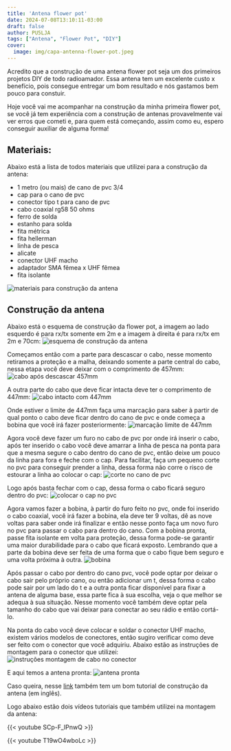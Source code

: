 ```yaml
---
title: 'Antena flower pot'
date: 2024-07-08T13:10:11-03:00
draft: false
author: PU5LJA
tags: ["Antena", "Flower Pot", "DIY"]
cover:
  image: img/capa-antenna-flower-pot.jpeg
---
```


Acredito que a construção de uma antena flower pot seja um dos primeiros projetos DIY de todo radioamador.
Essa antena tem um excelente custo x benefício, pois consegue entregar um bom resultado e nós gastamos bem pouco para constuir.

Hoje você vai me acompanhar na construção da minha primeira flower pot, se você já tem experiência com a construção de antenas provavelmente vai ver erros que cometi e, para quem está começando, assim como eu, espero conseguir auxiliar de alguma forma!

## Materiais:

Abaixo está a lista de todos materiais que utilizei para a construção da antena:
- 1 metro (ou mais) de cano de pvc 3/4
- cap para o cano de pvc
- conector tipo t para cano de pvc
- cabo coaxial rg58 50 ohms
- ferro de solda
- estanho para solda
- fita métrica
- fita hellerman
- linha de pesca
- alicate
- conector UHF macho
- adaptador SMA fêmea x UHF fêmea
- fita isolante

![materiais para construção da antena](materias.jpeg)

## Construção da antena

Abaixo está o esquema de construção da flower pot, a imagem ao lado esquerdo é para rx/tx somente em 2m e a imagem à direita é para rx/tx em 2m e 70cm:
![esquema de construção da antena](antena-tipo.png)

Começamos então com a parte para descascar o cabo, nesse momento retiramos a proteção e a malha, deixando somente a parte central do cabo, nessa etapa você deve deixar com o comprimento de 457mm:
![cabo após descascar 457mm](remover.jpeg)

A outra parte do cabo que deve ficar intacta deve ter o comprimento de 447mm:
![cabo intacto com 447mm](intacto.jpeg)

Onde estiver o limite de 447mm faça uma marcação para saber à partir de qual ponto o cabo deve ficar dentro do cano de pvc e onde começa a bobina que você irá fazer posteriormente:
![marcação limite de 447mm](marcacao.jpeg)

Agora você deve fazer um furo no cabo de pvc por onde irá inserir o cabo, após ter inserido o cabo você deve amarrar a linha de pesca na ponta para que a mesma segure o cabo dentro do cano de pvc, então deixe um pouco da linha para fora e feche com o cap.
Para facilitar, faça um pequeno corte no pvc para conseguir prender a linha, dessa forma não corre o risco de estourar a linha ao colocar o cap:
![corte no cano de pvc](corte-pvc.jpeg)

Logo após basta fechar com o cap, dessa forma o cabo ficará seguro dentro do pvc:
![colocar o cap no pvc](cap.jpeg)

Agora vamos fazer a bobina, à partir do furo feito no pvc, onde foi inserido o cabo coaxial, você irá fazer a bobina, ela deve ter 9 voltas, dê as nove voltas para saber onde irá finalizar e então nesse ponto faça um novo furo no pvc para passar o cabo para dentro do cano.
Com a bobina pronta, passe fita isolante em volta para proteção, dessa forma pode-se garantir uma maior durabilidade para o cabo que ficará exposto. Lembrando que a parte da bobina deve ser feita de uma forma que o cabo fique bem seguro e uma volta próxima à outra.
![bobina](bobina.jpeg)

Após passar o cabo por dentro do cano pvc, você pode optar por deixar o cabo sair pelo próprio cano, ou então adicionar um t, dessa forma o cabo pode sair por um lado do t e a outra ponta ficar disponível para fixar a antena de alguma base, essa parte fica à sua escolha, veja o que melhor se adequa à sua situação.
Nesse momento você também deve optar pela tamanho do cabo que vai deixar para conectar ao seu rádio e então cortá-lo.

Na ponta do cabo você deve colocar e soldar o conector UHF macho, existem vários modelos de conectores, então sugiro verificar como deve ser feito com o conector que você adquiriu. Abaixo estão as instruções de montagem para o conector que utilizei:
![instruções montagem de cabo no conector](conector-uhf-macho.webp)

E aqui temos a antena pronta:
![antena pronta](pronta.jpeg)

Caso queira, nesse [link](https://vk2zoi.com/articles/half-wave-flower-pot/) também tem um bom tutorial de construção da antena (em inglês).

Logo abaixo estão dois vídeos tutoriais que também utilizei na montagem da antena:

{{< youtube SCp-F_IPnwQ >}} <br>

{{< youtube T19wO4wboLc >}} <br>